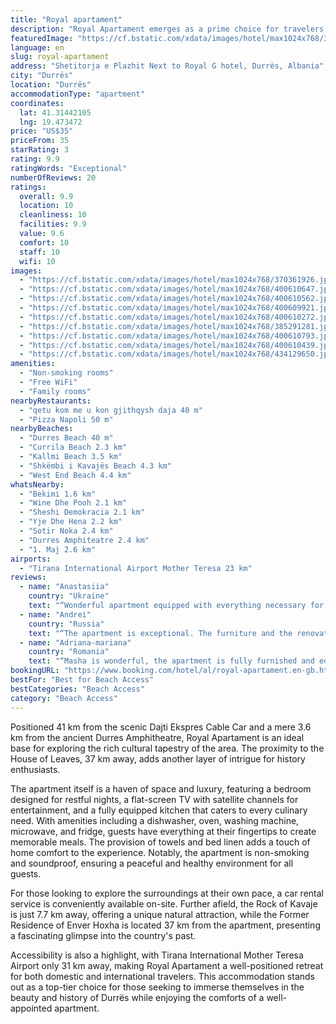 ```yaml
---
title: "Royal apartament"
description: "Royal Apartament emerges as a prime choice for travelers seeking the perfect blend of comfort and convenience in Durrës."
featuredImage: "https://cf.bstatic.com/xdata/images/hotel/max1024x768/370361926.jpg?k=284b36403de959339ef345beca8160d06930fd23977758dc4cee84656bb3ed3f&o=&hp=1"
language: en
slug: royal-apartament
address: "Shetitorja e Plazhit Next to Royal G hotel, Durrës, Albania"
city: "Durrës"
location: "Durrës"
accommodationType: "apartment"
coordinates:
  lat: 41.31442105
  lng: 19.473472
price: "US$35"
priceFrom: 35
starRating: 3
rating: 9.9
ratingWords: "Exceptional"
numberOfReviews: 20
ratings:
  overall: 9.9
  location: 10
  cleanliness: 10
  facilities: 9.9
  value: 9.6
  comfort: 10
  staff: 10
  wifi: 10
images:
  - "https://cf.bstatic.com/xdata/images/hotel/max1024x768/370361926.jpg?k=284b36403de959339ef345beca8160d06930fd23977758dc4cee84656bb3ed3f&o=&hp=1"
  - "https://cf.bstatic.com/xdata/images/hotel/max1024x768/400610647.jpg?k=7bec76097cde42baec92760d5a4221356f0ad8fc032e834c9fe993d220f1a8eb&o=&hp=1"
  - "https://cf.bstatic.com/xdata/images/hotel/max1024x768/400610562.jpg?k=660ba20d65a2123b24c8c9bcf52157248b13dbeab911d00ba60f563f4a62e189&o=&hp=1"
  - "https://cf.bstatic.com/xdata/images/hotel/max1024x768/400609921.jpg?k=500873811c5022772b071b1c7fc92327e7e147749ce9496a3779f8a7aacd350d&o=&hp=1"
  - "https://cf.bstatic.com/xdata/images/hotel/max1024x768/400610272.jpg?k=a8332f31cb251ed56827758ceae7dc6901d4b5382306451a97d7e9ec7105559a&o=&hp=1"
  - "https://cf.bstatic.com/xdata/images/hotel/max1024x768/385291281.jpg?k=bad0580e441fe8d5a44b064eca0ce7d3360245661ca63f4e8dcf9b17a0784ee0&o=&hp=1"
  - "https://cf.bstatic.com/xdata/images/hotel/max1024x768/400610793.jpg?k=5c3a3b15477d3895df371ce667f7c6c68a9b67ad9f18551d91fd1cbf8dc5199c&o=&hp=1"
  - "https://cf.bstatic.com/xdata/images/hotel/max1024x768/400610439.jpg?k=30d7616a1a8de93ff0d766e1cacfc2ee9be33920069681f276e09bdf3c9ba141&o=&hp=1"
  - "https://cf.bstatic.com/xdata/images/hotel/max1024x768/434129650.jpg?k=83b4d34662fb4fef462d004c0c298deff9739b6cd3bd1cb57ccb5e035ba2eec8&o=&hp=1"
amenities:
  - "Non-smoking rooms"
  - "Free WiFi"
  - "Family rooms"
nearbyRestaurants:
  - "qetu kom me u kon gjithqysh daja 40 m"
  - "Pizza Napoli 50 m"
nearbyBeaches:
  - "Durres Beach 40 m"
  - "Currila Beach 2.3 km"
  - "Kallmi Beach 3.5 km"
  - "Shkëmbi i Kavajës Beach 4.3 km"
  - "West End Beach 4.4 km"
whatsNearby:
  - "Bekimi 1.6 km"
  - "Wine Dhe Pooh 2.1 km"
  - "Sheshi Demokracia 2.1 km"
  - "Yje Dhe Hena 2.2 km"
  - "Sotir Noka 2.4 km"
  - "Durres Amphiteatre 2.4 km"
  - "1. Maj 2.6 km"
airports:
  - "Tirana International Airport Mother Teresa 23 km"
reviews:
  - name: "Anastasiia"
    country: "Ukraine"
    text: "“Wonderful apartment equipped with everything necessary for living, 1 minute from the beach, 2 minutes from cafes and supermarkets. Masha is a very kind person and is always in touch. During your stay, you get the impression that you really live in...”"
  - name: "Andrei"
    country: "Russia"
    text: "“The apartment is exceptional. The furniture and the renovation are of great quality and taste. If you like the photos, you definitely won't be disappointed. I couldn't find any apartment that comes close to Masha's neither in Durres nor in Vlore....”"
  - name: "Adriana-mariana"
    country: "Romania"
    text: "“Masha is wonderful, the apartment is fully furnished and equipped with everything you need. Location close to the beach, maximum 2 minutes walk, but without sea view. A small electrical failure occurred, but it was spotted very...”"
bookingURL: "https://www.booking.com/hotel/al/royal-apartament.en-gb.html?aid=8035640"
bestFor: "Best for Beach Access"
bestCategories: "Beach Access"
category: "Beach Access"
---
```


Positioned 41 km from the scenic Dajti Ekspres Cable Car and a mere 3.6 km from the ancient Durres Amphitheatre, Royal Apartament is an ideal base for exploring the rich cultural tapestry of the area. The proximity to the House of Leaves, 37 km away, adds another layer of intrigue for history enthusiasts.

The apartment itself is a haven of space and luxury, featuring a bedroom designed for restful nights, a flat-screen TV with satellite channels for entertainment, and a fully equipped kitchen that caters to every culinary need. With amenities including a dishwasher, oven, washing machine, microwave, and fridge, guests have everything at their fingertips to create memorable meals. The provision of towels and bed linen adds a touch of home comfort to the experience. Notably, the apartment is non-smoking and soundproof, ensuring a peaceful and healthy environment for all guests.

For those looking to explore the surroundings at their own pace, a car rental service is conveniently available on-site. Further afield, the Rock of Kavaje is just 7.7 km away, offering a unique natural attraction, while the Former Residence of Enver Hoxha is located 37 km from the apartment, presenting a fascinating glimpse into the country's past.

Accessibility is also a highlight, with Tirana International Mother Teresa Airport only 31 km away, making Royal Apartament a well-positioned retreat for both domestic and international travelers. This accommodation stands out as a top-tier choice for those seeking to immerse themselves in the beauty and history of Durrës while enjoying the comforts of a well-appointed apartment.